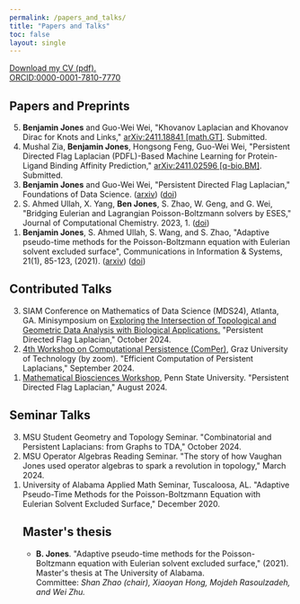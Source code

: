 ```yaml
---
permalink: /papers_and_talks/
title: "Papers and Talks"
toc: false
layout: single
---
```


[Download my CV (pdf).](/assets/files/CV.pdf)  
[ORCID:0000-0001-7810-7770](https://orcid.org/0000-0001-7810-7770)

## Papers and Preprints

<ol reversed>
  <li><strong>Benjamin Jones</strong> and Guo-Wei Wei, "Khovanov Laplacian and Khovanov Dirac for Knots and Links," <a href="https://arxiv.org/abs/2411.18841">arXiv:2411.18841 [math.GT]</a>. Submitted.</li>
  <li>Mushal Zia, <strong>Benjamin Jones</strong>, Hongsong Feng, Guo-Wei Wei, "Persistent Directed Flag Laplacian (PDFL)-Based Machine Learning for Protein-Ligand Binding Affinity Prediction," <a href="https://arxiv.org/abs/2411.02596">arXiv:2411.02596 [q-bio.BM]</a>. Submitted.</li>
  <li><strong>Benjamin Jones</strong> and Guo-Wei Wei, "Persistent Directed Flag Laplacian," Foundations of Data Science. (<a href="https://arxiv.org/abs/2312.02099">arxiv</a>) (<a href="https://doi.org/10.3934/fods.2024048">doi</a>)</li>
  <li>S. Ahmed Ullah, X. Yang, <strong>Ben Jones</strong>, S. Zhao, W. Geng, and G. Wei, "Bridging Eulerian and Lagrangian Poisson-Boltzmann solvers by ESES," Journal of Computational Chemistry. 2023, 1. (<a href="https://doi.org/10.1002/jcc.27239">doi</a>)</li>
  <li><strong>Benjamin Jones</strong>, S. Ahmed Ullah, S. Wang, and S. Zhao, "Adaptive pseudo-time methods for the Poisson-Boltzmann equation with Eulerian solvent excluded surface", Communications in Information & Systems, 21(1), 85-123, (2021). (<a href="arxiv.org/abs/2011.14250">arxiv</a>) (<a href="https://dx.doi.org/10.4310/CIS.2021.v21.n1.a5">doi</a>)</li>
</ol>

## Contributed Talks
<ol reversed>
    <li>SIAM Conference on Mathematics of Data Science (MDS24), Atlanta, GA. Minisymposium on <a href="https://meetings.siam.org/sess/dsp_programsess.cfm?SESSIONCODE=80632">Exploring the Intersection of Topological and Geometric Data Analysis with Biological Applications.</a> "Persistent Directed Flag Laplacian," October 2024. </li>
    <li><a href="https://www.tugraz.at/projekte/cpw/home">4th Workshop on Computational Persistence (ComPer)</a>, Graz University of Technology (by zoom). "Efficient Computation of Persistent Laplacians," September 2024.</li>
    <li><a href="https://sites.google.com/view/mbw-2024/home?authuser=0">Mathematical Biosciences Workshop</a>, Penn State University. "Persistent Directed Flag Laplacian," August 2024.</li>
</ol>

## Seminar Talks
<ol reversed>
<li> MSU Student Geometry and Topology Seminar. "Combinatorial and Persistent Laplacians: from Graphs to TDA," October 2024.
<li> MSU Operator Algebras Reading Seminar. "The story of how Vaughan Jones used operator algebras to spark a revolution in topology," March 2024. </li>

<li> University of Alabama Applied Math Seminar, Tuscaloosa, AL. "Adaptive Pseudo-Time Methods for the Poisson-Boltzmann Equation with Eulerian Solvent Excluded Surface," December 2020.</li>



## Master's thesis

* **B. Jones**. "Adaptive pseudo-time methods for the Poisson-Boltzmann equation with Eulerian solvent excluded surface," (2021). Master's thesis at The University of Alabama.  
    Committee: *Shan Zhao (chair), Xiaoyan Hong, Mojdeh Rasoulzadeh, and Wei Zhu.*
